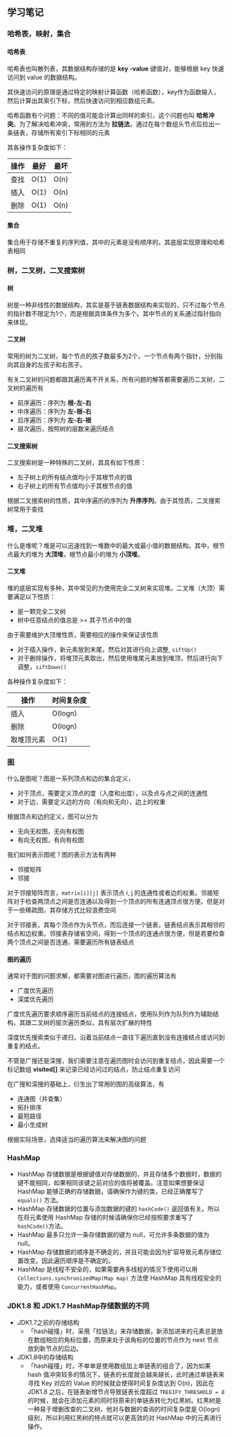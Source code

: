 ## 学习笔记

### 哈希表，映射，集合

#### **哈希表**

哈希表也叫散列表，其数据结构存储的是 **key -value** 键值对，能够根据 key 快速访问到 value 的数据结构。

其快速访问的原理是通过特定的映射计算函数（哈希函数），key作为函数输入，然后计算出其索引下标，然后快速访问到相应数组元素。

哈希函数有个问题：不同的值可能会计算出同样的索引，这个问题也叫 **哈希冲突**。为了解决哈希冲突，常用的方法为 **拉链法**，通过在每个数组头节点后拉出一条链表，存储所有索引下标相同的元素

其各操作复杂度如下：

| 操作 | 最好 | 最坏 |
| ---- | ---- | ---- |
| 查找 | O(1) | O(n) |
| 插入 | O(1) | O(n) |
| 删除 | O(1) | O(n) |

#### **集合**

集合用于存储不重复的序列值，其中的元素是没有顺序的。其底层实现原理和哈希表相同

### 树，二叉树，二叉搜索树

#### **树**

树是一种非线性的数据结构，其实是基于链表数据结构来实现的，只不过每个节点的指针数不限定为1个，而是根据具体条件为多个。其中节点的关系通过指针指向来体现。

#### **二叉树**

常用的树为二叉树，每个节点的孩子数最多为2个，一个节点有两个指针，分别指向其自身的左孩子和右孩子。

有关二叉树的问题都跟其遍历离不开关系，所有问题的解答都需要遍历二叉树，二叉树的遍历有

- 前序遍历：序列为 **根-左-右**
- 中序遍历：序列为 **左-根-右**
- 后序遍历：序列为 **左-右-根**
- 层次遍历，按照树的层数来遍历结点

#### **二叉搜索树**

二叉搜索树是一种特殊的二叉树，其具有如下性质：

- 左子树上的所有结点值均小于其根节点的值
- 右子树上的所有节点值均小于其根节点的值

根据二叉搜索树的性质，其中序遍历的序列为 **升序序列**。由于其性质，二叉搜索树常用于查找

### 堆，二叉堆

什么是堆呢？堆是可以迅速找到一堆数中的最大或最小值的数据结构。其中，根节点最大的堆为 **大顶堆**，根节点最小的堆为 **小顶堆**。

#### **二叉堆**

堆的底层实现有多种，其中常见的为使用完全二叉树来实现堆。二叉堆（大顶）需要满足以下性质：

- 是一颗完全二叉树
- 树中任意结点的值总是 >= 其子节点中的值

由于需要维护大顶堆性质，需要相应的操作来保证该性质

- 对于插入操作，新元素放到末尾，然后对其进行向上调整, `siftUp()`
- 对于删除操作，将堆顶元素取出，然后使用堆尾元素放到堆顶，然后进行向下调整，`siftDown()`

各种操作复杂度如下：

| 操作       | 时间复杂度 |
| ---------- | ---------- |
| 插入       | O(logn)    |
| 删除       | O(logn)    |
| 取堆顶元素 | O(1)       |

### 图

什么是图呢？图是一系列顶点和边的集合定义，

- 对于顶点，需要定义顶点的度（入度和出度），以及点与点之间的连通性
- 对于边，需要定义边的方向（有向和无向），边上的权重

根据顶点和边的定义，图可以分为

- 无向无权图，无向有权图
- 有向无权图，有向有权图

我们如何表示图呢？图的表示方法有两种

- 邻接矩阵
- 邻接

对于邻接矩阵而言，`matrix[i][j]` 表示顶点 i, j 的连通性或者边的权重。邻接矩阵对于检查两顶点之间是否连通以及得到一个顶点的所有连通顶点很方便。但是对于一些稀疏图，其存储方式比较浪费空间

对于邻接表，其每个顶点作为头节点，而后连接一个链表，链表结点表示其相邻的结点和边权重。邻接表存储省空间，得到一个顶点的连通点很方便，但是若要检查两个顶点之间是否连通，需要遍历所有链表结点

#### **图的遍历**

通常对于图的问题求解，都需要对图进行遍历，图的遍历算法有

- 广度优先遍历
- 深度优先遍历

广度优先遍历要求顺序遍历当前结点的连接结点，使用队列作为队列作为辅助结构，其跟二叉树的层次遍历类似，具有层次扩展的特性

深度优先搜索类似于递归，沿着当前结点一直往下遍历直到没有连接结点或访问到重复的结点。

不管是广搜还是深搜，我们需要注意在遍历图时会访问到重复结点，因此需要一个标记数组 **visited[]** 来记录已经访问过的结点，防止结点重复访问

在广搜和深搜的基础上，衍生出了常用的图的高级算法，有

- 连通图（并查集）
- 拓扑排序
- 最短路径
- 最小生成树

根据实际场景，选择适当的遍历算法来解决图的问题

### HashMap

- HashMap 存储数据是根据键值对存储数据的，并且存储多个数据时，数据的键不能相同，如果相同该键之前对应的值将被覆盖。注意如果想要保证 HashMap 能够正确的存储数据，请确保作为键的类，已经正确覆写了 `equals()` 方法。
- HashMap 存储数据的位置与添加数据的键的 `hashCode()` 返回值有关。所以在将元素使用 HashMap 存储的时候请确保你已经按照要求重写了 `hashCode()`方法。
- HashMap 最多只允许一条存储数据的键为 null，可允许多条数据的值为 null。
- HashMap 存储数据的顺序是不确定的，并且可能会因为扩容导致元素存储位置改变。因此遍历顺序是不确定的。
- HashMap 是线程不安全的，如果需要再多线程的情况下使用可以用 `Collections.synchronizedMap(Map map)` 方法使 HashMap 具有线程安全的能力，或者使用 `ConcurrentHashMap`。

### JDK1.8 和 JDK1.7 HashMap存储数据的不同

- JDK1.7之前的存储结构
  - 「hash碰撞」时，采用「拉链法」来存储数据，新添加进来的元素总是放在数组相应的角标位置，而原来处于该角标的位置的节点作为 next 节点放到新节点的后边。
- JDK1.8中的存储结构
  - 「hash碰撞」时，不单单是使用数组加上单链表的组合了，因为如果 hash  值冲突较多的情况下，链表的长度就会越来越长，此时通过单链表来寻找 Key 对应的 Value 的时候就会使得时间复杂度达到 O(n)，因此在  JDK1.8 之后，在链表新增节点导致链表长度超过 `TREEIFY_THRESHOLD = 8` 的时候，就会在添加元素的同时将原来的单链表转化为红黑树。红黑树是一种易于增删改查的二叉树，他对与数据的查询的时间复杂度是 O(logn) 级别，所以利用红黑树的特点就可以更高效的对 HashMap 中的元素进行操作。